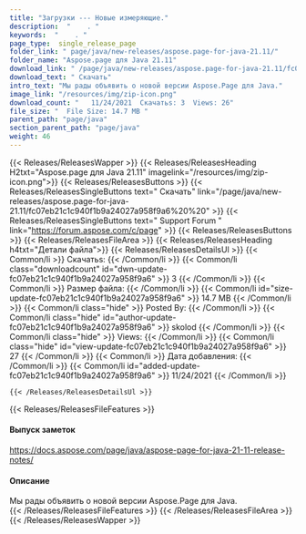 ```yaml
---
title: "Загрузки --- Новые измеряющие." 
description:  "    . " 
keywords:  "    . " 
page_type:  single_release_page
folder_link: " page/java/new-releases/aspose.page-for-java-21.11/"
folder_name: "Aspose.page для Java 21.11"
download_link: " /page/java/new-releases/aspose.page-for-java-21.11/fc07eb21c1c940f1b9a24027a958f9a6"
download_text: " Скачать"
intro_text: "Мы рады объявить о новой версии Aspose.Page для Java."
image_link: "/resources/img/zip-icon.png"
download_count: "   11/24/2021  Скачатьs: 3  Views: 26"
file_size: "  File Size: 14.7 MB "
parent_path: "page/java"
section_parent_path: "page/java"
weight: 46
---
```


{{< Releases/ReleasesWapper >}}
  {{< Releases/ReleasesHeading H2txt="Aspose.page для Java 21.11" imagelink="/resources/img/zip-icon.png">}}
  {{< Releases/ReleasesButtons >}}
    {{< Releases/ReleasesSingleButtons text=" Скачать" link="/page/java/new-releases/aspose.page-for-java-21.11/fc07eb21c1c940f1b9a24027a958f9a6%20%20" >}}
    {{< Releases/ReleasesSingleButtons text=" Support Forum " link="https://forum.aspose.com/c/page" >}}
  {{< Releases/ReleasesButtons >}}
  {{< Releases/ReleasesFileArea >}}
    {{< Releases/ReleasesHeading h4txt="Детали файла">}}
    {{< Releases/ReleasesDetailsUl >}}
            {{< Common/li  >}} Скачатьs: {{< /Common/li >}} 
      {{< Common/li class="downloadcount" id="dwn-update-fc07eb21c1c940f1b9a24027a958f9a6" >}} 3 {{< /Common/li >}} 
      {{< Common/li  >}} Размер файла: {{< /Common/li >}} 
      {{< Common/li id="size-update-fc07eb21c1c940f1b9a24027a958f9a6" >}} 14.7 MB {{< /Common/li >}} 
      {{< Common/li  class="hide" >}} Posted By: {{< /Common/li >}} 
      {{< Common/li class="hide" id="author-update-fc07eb21c1c940f1b9a24027a958f9a6" >}} skolod {{< /Common/li >}} 
      {{< Common/li class="hide"  >}} Views: {{< /Common/li >}} 
      {{< Common/li class="hide" id="view-update-fc07eb21c1c940f1b9a24027a958f9a6" >}} 27 {{< /Common/li >}} 
      {{< Common/li  >}} Дата добавления: {{< /Common/li >}} 
      {{< Common/li id="added-update-fc07eb21c1c940f1b9a24027a958f9a6" >}} 11/24/2021 {{< /Common/li >}} 

    {{< /Releases/ReleasesDetailsUl >}}

  {{< Releases/ReleasesFileFeatures >}}
      <h4>Выпуск заметок</h4><div><a href="https://docs.aspose.com/page/java/aspose-page-for-java-21-11-release-notes/">https://docs.aspose.com/page/java/aspose-page-for-java-21-11-release-notes/</a></div><h4>Описание</h4><div class="HTMLDescription">Мы рады объявить о новой версии Aspose.Page для Java.</div>
  {{< /Releases/ReleasesFileFeatures >}}
 {{< /Releases/ReleasesFileArea >}}
{{< /Releases/ReleasesWapper >}}


